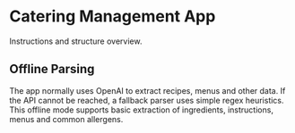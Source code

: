 # Catering Management App
<!-- Trigger Firebase deploy -->



Instructions and structure overview.

## Offline Parsing
The app normally uses OpenAI to extract recipes, menus and other data. If the
API cannot be reached, a fallback parser uses simple regex heuristics. This
offline mode supports basic extraction of ingredients, instructions, menus and
common allergens.
